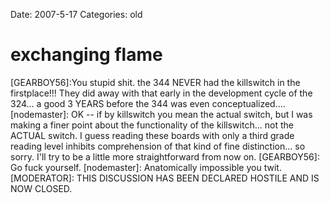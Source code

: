 Date: 2007-5-17
Categories: old

# exchanging flame

[GEARBOY56]:You stupid shit. the 344 NEVER had the killswitch in the firstplace!!!  They did away with that early in the development cycle of the 324... a good 3 YEARS before the 344 was even conceptualized....  [nodemaster]: OK -- if by killswitch you mean the actual switch, but I was making a finer point about the functionality of the killswitch... not the ACTUAL switch.  I guess reading these boards with only a third grade reading level inhibits comprehension of that kind of fine distinction... so sorry.  I'll try to be a little more straightforward from now on. [GEARBOY56]: Go fuck yourself.  [nodemaster]: Anatomically impossible you twit. [MODERATOR]: THIS DISCUSSION HAS BEEN DECLARED HOSTILE AND IS NOW CLOSED.
